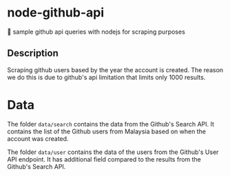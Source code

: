 # node-github-api


:page_with_curl: sample github api queries with nodejs for scraping purposes

## Description

Scraping github users based by the year the account is created. The reason we do this is due to github's api limitation that limits only 1000 results.


# Data

The folder `data/search` contains the data from the Github's Search API. It contains the list of the Github users from Malaysia based on when the account was created.

The folder `data/user` contains the data of the users from the Github's User API endpoint. It has additional field compared to the results from the Github's Search API.

